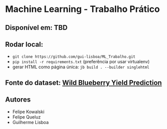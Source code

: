 # Machine Learning - Trabalho Prático

## Disponível em: TBD

## Rodar local:

- ```git clone https://github.com/gui-lisboa/ML_Trabalho.git```
- ```pip install -r requirements.txt``` (preferência por usar virtualenv)
- gerar HTML como página única: ```jb build . --builder singlehtml```

## Fonte do dataset: [Wild Blueberry Yield Prediction](https://www.kaggle.com/datasets/saurabhshahane/wild-blueberry-yield-prediction)

## Autores

-  Felipe Kowalski
-  Felipe Queluz
-  Guilherme Lisboa